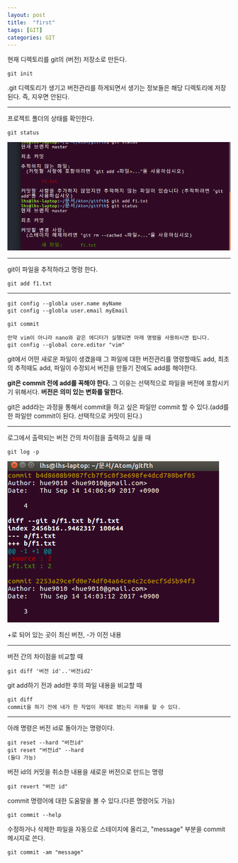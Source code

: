 ```yaml
---
layout: post
title:  "first"
tags: [GIT]
categories: GIT
---
```


현재 디렉토리를 git의 (버전) 저장소로 만든다.
```
git init
```
.git 디렉토리가 생기고 버전관리를 하게되면서 생기는 정보들은 해당 디렉토리에 저장된다. 즉, 지우면 안된다.

---
프로젝트 폴더의 상태를 확인한다.
```
git status
```
![gitstatus](/images/gitfth/gitstatus.png)  

---
git이 파일을 추적하라고 명령 한다.
```
git add f1.txt
```

---
```
git config --globla user.name myName
git config --globla user.email myEmail
```

```
git commit
```
```
만약 vim이 아니라 nano와 같은 에디터가 실행되면 아래 명령을 사용하시면 됩니다.
git config --global core.editor "vim"  
```

git에서 어떤 새로운 파일이 생겼을때 그 파일에 대한 버전관리를 명령할때도 add,
최초의 추적때도 add, 파일이 수정되서 버전을 만들기 전에도 add를 해야한다.

**git은 commit 전에 add를 꼭해야 한다.** 그 이유는 선택적으로 파일을 버전에 포함시키기 위해서다. **버전은 의미 있는 변화를 말한다.**

git은 add라는 과정을 통해서 commit을 하고 싶은 파일만 commit 할 수 있다.(add를 한 파일만 commit이 된다. 선택적으로 커밋이 된다.)

---

로그에서 출력되는 버전 간의 차이점을 출력하고 싶을 때
```
git log -p
```
  ![logp](/images/gitfth/logp.png)

+로 되어 있는 곳이 최신 버전, -가 이전 내용

---
버전 간의 차이점을 비교할 때
```
git diff '버전 id'..'버전id2'
```

git add하기 전과 add한 후의 파일 내용을 비교할 때
```
git diff
commit을 하기 전에 내가 한 작업이 제대로 됐는지 리뷰를 할 수 있다.
```
---
아래 명령은 버전 id로 돌아가는 명령이다.
```
git reset --hard "버전id"
git reset "버전id" --hard
(둘다 가능)
```

버전 id의 커밋을 취소한 내용을 새로운 버전으로 만드는 명령
```
git revert "버전 id"
```

commit 명령어에 대한 도움말을 볼 수 있다.(다른 명령어도 가능)
```
git commit --help
```
수정하거나 삭제한 파일을 자동으로 스테이지에 올리고, "message" 부분을 commit 메시지로 쓴다.
```
git commit -am "message"
```
